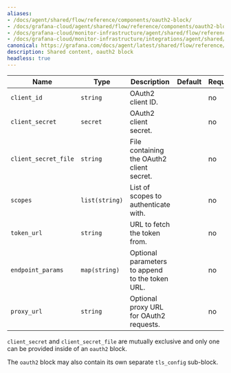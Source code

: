```yaml
---
aliases:
- /docs/agent/shared/flow/reference/components/oauth2-block/
- /docs/grafana-cloud/agent/shared/flow/reference/components/oauth2-block/
- /docs/grafana-cloud/monitor-infrastructure/agent/shared/flow/reference/components/oauth2-block/
- /docs/grafana-cloud/monitor-infrastructure/integrations/agent/shared/flow/reference/components/oauth2-block/
canonical: https://grafana.com/docs/agent/latest/shared/flow/reference/components/oauth2-block/
description: Shared content, oauth2 block
headless: true
---
```


Name                 | Type           | Description                                     | Default | Required
---------------------|----------------|-------------------------------------------------|---------|---------
`client_id`          | `string`       | OAuth2 client ID.                               |         | no
`client_secret`      | `secret`       | OAuth2 client secret.                           |         | no
`client_secret_file` | `string`       | File containing the OAuth2 client secret.       |         | no
`scopes`             | `list(string)` | List of scopes to authenticate with.            |         | no
`token_url`          | `string`       | URL to fetch the token from.                    |         | no
`endpoint_params`    | `map(string)`  | Optional parameters to append to the token URL. |         | no
`proxy_url`          | `string`       | Optional proxy URL for OAuth2 requests.         |         | no

`client_secret` and `client_secret_file` are mutually exclusive and only one
can be provided inside of an `oauth2` block.

The `oauth2` block may also contain its own separate `tls_config` sub-block.
